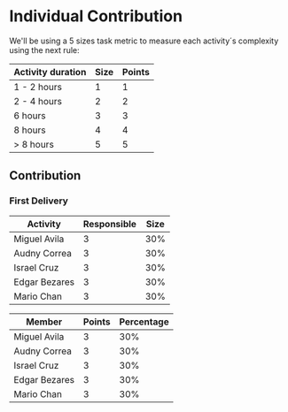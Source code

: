 # Individual Contribution

We'll be using a 5 sizes task metric to measure each activity´s complexity using the next rule:

| Activity duration | Size | Points |
| ----------------- | ---- | ------ |
| 1 - 2 hours       | 1    | 1      |
| 2 - 4 hours       | 2    | 2      |
| 6 hours           | 3    | 3      |
| 8 hours           | 4    | 4      |
| > 8 hours         | 5    | 5      |

## Contribution

### First Delivery


| Activity      | Responsible | Size |
| ------------- | ----------- | ---- |
| Miguel Avila  | 3           | 30%  |
| Audny Correa  | 3           | 30%  |
| Israel Cruz   | 3           | 30%  |
| Edgar Bezares | 3           | 30%  |
| Mario Chan    | 3           | 30%  |


| Member        | Points | Percentage |
| ------------- | ------ | ---------- |
| Miguel Avila  | 3      | 30%        |
| Audny Correa  | 3      | 30%        |
| Israel Cruz   | 3      | 30%        |
| Edgar Bezares | 3      | 30%        |
| Mario Chan    | 3      | 30%        |